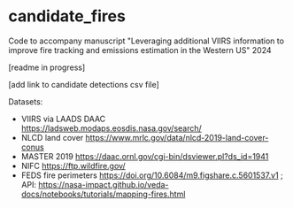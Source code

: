 # candidate_fires
Code to accompany manuscript "Leveraging additional VIIRS information to improve fire tracking and emissions estimation in the Western US" 2024

[readme in progress]

[add link to candidate detections csv file]

Datasets:
 - VIIRS via LAADS DAAC https://ladsweb.modaps.eosdis.nasa.gov/search/
 - NLCD land cover https://www.mrlc.gov/data/nlcd-2019-land-cover-conus
 - MASTER 2019 https://daac.ornl.gov/cgi-bin/dsviewer.pl?ds_id=1941
 - NIFC https://ftp.wildfire.gov/
 - FEDS fire perimeters https://doi.org/10.6084/m9.figshare.c.5601537.v1 ; API: https://nasa-impact.github.io/veda-docs/notebooks/tutorials/mapping-fires.html
